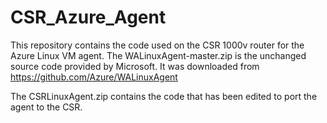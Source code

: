 # CSR_Azure_Agent
This repository contains the code used on the CSR 1000v router for the Azure Linux VM agent.
The WALinuxAgent-master.zip is the unchanged source code provided by Microsoft.
It was downloaded from https://github.com/Azure/WALinuxAgent

The CSRLinuxAgent.zip contains the code that has been edited to port the agent to the CSR.
